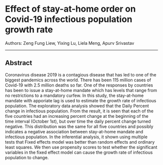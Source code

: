 # Effect of stay-at-home order on Covid-19 infectious population growth rate

Authors: Zeng Fung Liew, Yixing Lu, Liela Meng, Apurv Srivastav

---

## Abstract 

Coronavirus disease 2019 is a contagious disease that has led to one of the biggest pandemics across the world. There has been 115 million cases of Covid-19 with 2.5 million deaths so far. One of the responses by countries has been to issue a stay-at-home mandate which has levels that range from no restrictions to a mandatory curfew. In this study, the stay-at-home mandate with apporiate lag is used to estimate the growth rate of infectious population. The exploratory data analysis showed that the Daily Percent change in infectious population. From the result, it is seen that each of the five countries had an increasing percent change at the beginning of the time interval (October 1st), but over time the daily percent change turned negative. This distribution was the same for all five countries and possibly indicates a negative association between stay-at-home mandate and infectious population. In the inferential analysis, it shown using multiple tests that Fixed effects model was better than random effects and ordinary least squares. We then use propensity scores to test whether the significant variables in the fixed effect model can cause the growth rate of infectious population to change.
